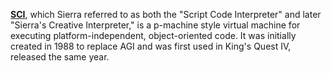 [**SCI**](http://www.scriptinterpreter.com/), which Sierra referred to as both the "Script Code Interpreter" and later "Sierra's Creative Interpreter," is a p-machine style virtual machine for executing platform-independent, object-oriented code. It was initially created in 1988 to replace AGI and was first used in King's Quest IV, released the same year.